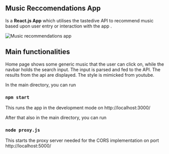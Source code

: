 ## Music Reccomendations App
Is a **React.js App** which utilises the tastedive API to recommend music based upon user entry or interaction with the app .

<img src="https://i.ibb.co/X2ScFmX/Screenshot-from-2022-07-05-20-14-14.png" alt="Music recommendations app">

## Main functionalities
Home page shows some generic music that the user can click on, while the navbar holds the search input.
The input is parsed and fed to the API. The results from the api are displayed.
The style is mimicked from youtube.


In the main directory, you can run
### `npm start`
This runs the app in the development mode on http://localhost:3000/

After that also in the main directory, you can run
### `node proxy.js`
This starts the proxy server needed for the CORS implementation on port http://localhost:5000/
